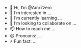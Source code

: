 - 👋 Hi, I’m @Amr7zero
- 👀 I’m interested in ...
- 🌱 I’m currently learning ...
- 💞️ I’m looking to collaborate on ...
- 📫 How to reach me ...
- 😄 Pronouns: ...
- ⚡ Fun fact: ...

<!---
Amr7zero/Amr7zero is a ✨ special ✨ repository because its `README.md` (this file) appears on your GitHub profile.
You can click the Preview link to take a look at your changes.
--->

